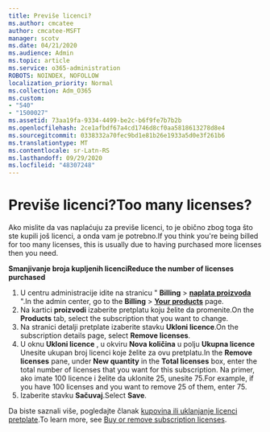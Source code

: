 ```yaml
---
title: Previše licenci?
ms.author: cmcatee
author: cmcatee-MSFT
manager: scotv
ms.date: 04/21/2020
ms.audience: Admin
ms.topic: article
ms.service: o365-administration
ROBOTS: NOINDEX, NOFOLLOW
localization_priority: Normal
ms.collection: Adm_O365
ms.custom:
- "540"
- "1500027"
ms.assetid: 73aa19fa-9334-4499-be2c-b6f9fe7b7b2b
ms.openlocfilehash: 2ce1afbdf67a4cd1746d8cf0aa5818613278d8e4
ms.sourcegitcommit: 0338332a70fec9bd1e81b26e1933a5d0e3f261b6
ms.translationtype: MT
ms.contentlocale: sr-Latn-RS
ms.lasthandoff: 09/29/2020
ms.locfileid: "48307248"
---
```

# <a name="too-many-licenses"></a><span data-ttu-id="4e2b1-102">Previše licenci?</span><span class="sxs-lookup"><span data-stu-id="4e2b1-102">Too many licenses?</span></span>

<span data-ttu-id="4e2b1-103">Ako mislite da vas naplaćuju za previše licenci, to je obično zbog toga što ste kupili još licenci, a onda vam je potrebno.</span><span class="sxs-lookup"><span data-stu-id="4e2b1-103">If you think you're being billed for too many licenses, this is usually due to having purchased more licenses then you need.</span></span>
  
<span data-ttu-id="4e2b1-104">**Smanjivanje broja kupljenih licenci**</span><span class="sxs-lookup"><span data-stu-id="4e2b1-104">**Reduce the number of licenses purchased**</span></span>
  
1. <span data-ttu-id="4e2b1-105">U centru administracije idite na stranicu " **Billing** \> **[naplata proizvoda](https://go.microsoft.com/fwlink/p/?linkid=842054)** ".</span><span class="sxs-lookup"><span data-stu-id="4e2b1-105">In the admin center, go to the **Billing** \> **[Your products](https://go.microsoft.com/fwlink/p/?linkid=842054)** page.</span></span>
2. <span data-ttu-id="4e2b1-106">Na kartici **proizvodi** izaberite pretplatu koju želite da promenite.</span><span class="sxs-lookup"><span data-stu-id="4e2b1-106">On the **Products** tab, select the subscription that you want to change.</span></span>
3. <span data-ttu-id="4e2b1-107">Na stranici detalji pretplate izaberite stavku **Ukloni licence**.</span><span class="sxs-lookup"><span data-stu-id="4e2b1-107">On the subscription details page, select **Remove licenses**.</span></span>
4. <span data-ttu-id="4e2b1-108">U oknu **Ukloni licence** , u okviru **Nova količina** u polju **Ukupna licence** Unesite ukupan broj licenci koje želite za ovu pretplatu.</span><span class="sxs-lookup"><span data-stu-id="4e2b1-108">In the **Remove licenses** pane, under **New quantity** in the **Total licenses** box, enter the total number of licenses that you want for this subscription.</span></span> <span data-ttu-id="4e2b1-109">Na primer, ako imate 100 licence i želite da uklonite 25, unesite 75.</span><span class="sxs-lookup"><span data-stu-id="4e2b1-109">For example, if you have 100 licenses and you want to remove 25 of them, enter 75.</span></span>
5. <span data-ttu-id="4e2b1-110">Izaberite stavku **Sačuvaj**.</span><span class="sxs-lookup"><span data-stu-id="4e2b1-110">Select **Save**.</span></span>

<span data-ttu-id="4e2b1-111">Da biste saznali više, pogledajte članak [kupovina ili uklanjanje licenci pretplate](https://docs.microsoft.com/microsoft-365/commerce/licenses/buy-licenses).</span><span class="sxs-lookup"><span data-stu-id="4e2b1-111">To learn more, see [Buy or remove subscription licenses](https://docs.microsoft.com/microsoft-365/commerce/licenses/buy-licenses).</span></span>